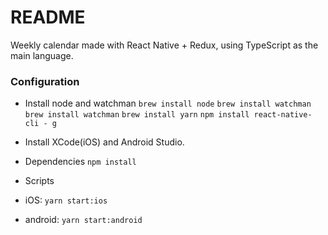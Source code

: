 # README #

Weekly calendar made with React Native + Redux, using TypeScript as the main language.


### Configuration ###

* Install node and watchman
 `brew install node`
 `brew install watchman`
 `brew install watchman`
 `brew install yarn`
 `npm install react-native-cli - g`
 
* Install  XCode(iOS) and Android Studio.

* Dependencies
`npm install`
* Scripts
* iOS: `yarn start:ios`
* android: `yarn start:android`

